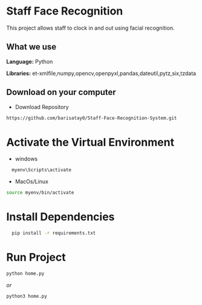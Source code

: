 
# Staff Face Recognition 
This project allows staff to clock in and out using facial recognition.


## What we use 

**Language:** Python

**Libraries:** et-xmlfile,numpy,opencv,openpyxl,pandas,dateutil,pytz,six,tzdata

  
## Download on your computer

- Download Repository

```bash
https://github.com/barisatay0/Staff-Face-Recognition-System.git
```
 
# Activate the Virtual Environment

- windows

```bash
  myenv\Scripts\activate
```

- MacOs/Linux

```bash
source myenv/bin/activate
```

# Install Dependencies

```bash
  pip install -r requirements.txt

```

# Run Project
  
```bash
python home.py
```
*or*

```bash
python3 home.py
```
